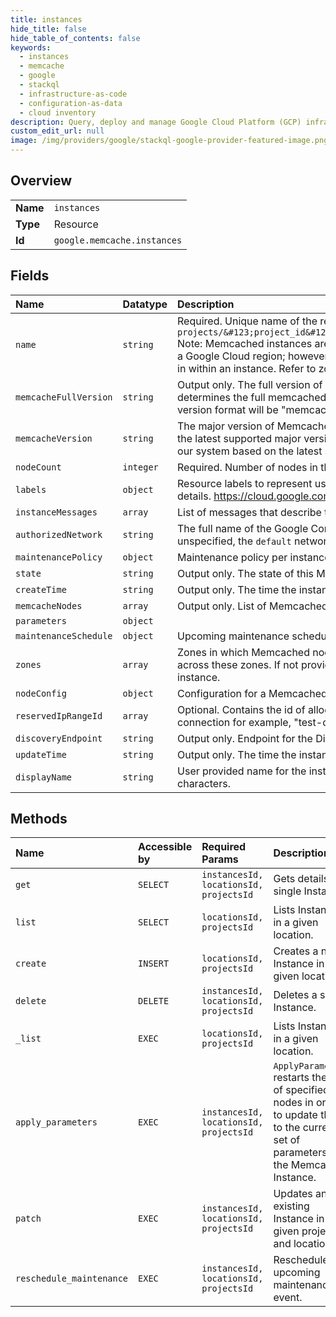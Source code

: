 ```yaml
---
title: instances
hide_title: false
hide_table_of_contents: false
keywords:
  - instances
  - memcache
  - google    
  - stackql
  - infrastructure-as-code
  - configuration-as-data
  - cloud inventory
description: Query, deploy and manage Google Cloud Platform (GCP) infrastructure and resources using SQL
custom_edit_url: null
image: /img/providers/google/stackql-google-provider-featured-image.png
---
```

  
    

## Overview
<table><tbody>
<tr><td><b>Name</b></td><td><code>instances</code></td></tr>
<tr><td><b>Type</b></td><td>Resource</td></tr>
<tr><td><b>Id</b></td><td><code>google.memcache.instances</code></td></tr>
</tbody></table>

## Fields
| Name | Datatype | Description |
|:-----|:---------|:------------|
| `name` | `string` | Required. Unique name of the resource in this scope including project and location using the form: `projects/&#123;project_id&#125;/locations/&#123;location_id&#125;/instances/&#123;instance_id&#125;` Note: Memcached instances are managed and addressed at the regional level so `location_id` here refers to a Google Cloud region; however, users may choose which zones Memcached nodes should be provisioned in within an instance. Refer to zones field for more details. |
| `memcacheFullVersion` | `string` | Output only. The full version of memcached server running on this instance. System automatically determines the full memcached version for an instance based on the input MemcacheVersion. The full version format will be "memcached-1.5.16". |
| `memcacheVersion` | `string` | The major version of Memcached software. If not provided, latest supported version will be used. Currently the latest supported major version is `MEMCACHE_1_5`. The minor version will be automatically determined by our system based on the latest supported minor version. |
| `nodeCount` | `integer` | Required. Number of nodes in the Memcached instance. |
| `labels` | `object` | Resource labels to represent user-provided metadata. Refer to cloud documentation on labels for more details. https://cloud.google.com/compute/docs/labeling-resources |
| `instanceMessages` | `array` | List of messages that describe the current state of the Memcached instance. |
| `authorizedNetwork` | `string` | The full name of the Google Compute Engine [network](/compute/docs/networks-and-firewalls#networks) to which the instance is connected. If left unspecified, the `default` network will be used. |
| `maintenancePolicy` | `object` | Maintenance policy per instance. |
| `state` | `string` | Output only. The state of this Memcached instance. |
| `createTime` | `string` | Output only. The time the instance was created. |
| `memcacheNodes` | `array` | Output only. List of Memcached nodes. Refer to Node message for more details. |
| `parameters` | `object` |  |
| `maintenanceSchedule` | `object` | Upcoming maintenance schedule. |
| `zones` | `array` | Zones in which Memcached nodes should be provisioned. Memcached nodes will be equally distributed across these zones. If not provided, the service will by default create nodes in all zones in the region for the instance. |
| `nodeConfig` | `object` | Configuration for a Memcached Node. |
| `reservedIpRangeId` | `array` | Optional. Contains the id of allocated IP address ranges associated with the private service access connection for example, "test-default" associated with IP range 10.0.0.0/29. |
| `discoveryEndpoint` | `string` | Output only. Endpoint for the Discovery API. |
| `updateTime` | `string` | Output only. The time the instance was updated. |
| `displayName` | `string` | User provided name for the instance, which is only used for display purposes. Cannot be more than 80 characters. |
## Methods
| Name | Accessible by | Required Params | Description |
|:-----|:--------------|:----------------|:------------|
| `get` | `SELECT` | `instancesId, locationsId, projectsId` | Gets details of a single Instance. |
| `list` | `SELECT` | `locationsId, projectsId` | Lists Instances in a given location. |
| `create` | `INSERT` | `locationsId, projectsId` | Creates a new Instance in a given location. |
| `delete` | `DELETE` | `instancesId, locationsId, projectsId` | Deletes a single Instance. |
| `_list` | `EXEC` | `locationsId, projectsId` | Lists Instances in a given location. |
| `apply_parameters` | `EXEC` | `instancesId, locationsId, projectsId` | `ApplyParameters` restarts the set of specified nodes in order to update them to the current set of parameters for the Memcached Instance. |
| `patch` | `EXEC` | `instancesId, locationsId, projectsId` | Updates an existing Instance in a given project and location. |
| `reschedule_maintenance` | `EXEC` | `instancesId, locationsId, projectsId` | Reschedules upcoming maintenance event. |
